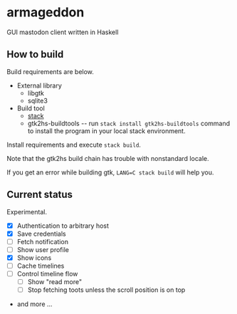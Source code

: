 # armageddon
GUI mastodon client written in Haskell

## How to build
Build requirements are below.

- External library
    - libgtk
    - sqlite3
- Build tool
    - [stack](https://docs.haskellstack.org/en/stable/README/)
    - gtk2hs-buildtools -- run `stack install gtk2hs-buildtools` command to install the program in your local stack environment.

Install requirements and execute `stack build`.

Note that the gtk2hs build chain has trouble with nonstandard locale.

If you get an error while building gtk, `LANG=C stack build` will help you.

## Current status
Experimental.

- [X] Authentication to arbitrary host
- [X] Save credentials
- [ ] Fetch notification
- [ ] Show user profile
- [X] Show icons
- [ ] Cache timelines
- [ ] Control timeline flow
    - [ ] Show "read more"
    - [ ] Stop fetching toots unless the scroll position is on top
- and more ...

